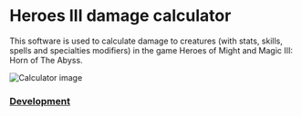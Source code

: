 # Heroes III damage calculator

This software is used to calculate damage to creatures (with stats, skills, spells and specialties modifiers) in the game Heroes of Might and Magic III: Horn of The Abyss.

![Calculator image](https://i.imgur.com/FZkQGNl.png)

### [Development](https://github.com/rudnovd/heroes3-damage-calculator/wiki/Development)
